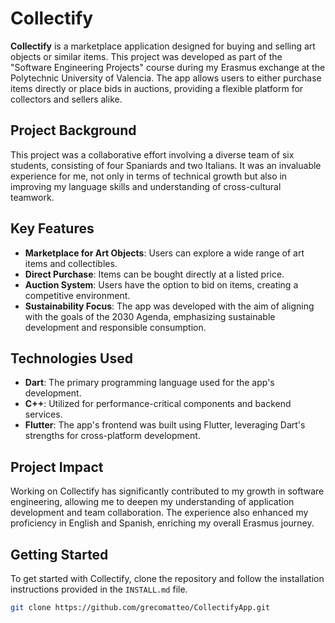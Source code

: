 # Collectify

**Collectify** is a marketplace application designed for buying and selling art objects or similar items. This project was developed as part of the "Software Engineering Projects" course during my Erasmus exchange at the Polytechnic University of Valencia. The app allows users to either purchase items directly or place bids in auctions, providing a flexible platform for collectors and sellers alike.

## Project Background

This project was a collaborative effort involving a diverse team of six students, consisting of four Spaniards and two Italians. It was an invaluable experience for me, not only in terms of technical growth but also in improving my language skills and understanding of cross-cultural teamwork.

## Key Features

- **Marketplace for Art Objects**: Users can explore a wide range of art items and collectibles.
- **Direct Purchase**: Items can be bought directly at a listed price.
- **Auction System**: Users have the option to bid on items, creating a competitive environment.
- **Sustainability Focus**: The app was developed with the aim of aligning with the goals of the 2030 Agenda, emphasizing sustainable development and responsible consumption.

## Technologies Used

- **Dart**: The primary programming language used for the app's development.
- **C++**: Utilized for performance-critical components and backend services.
- **Flutter**: The app's frontend was built using Flutter, leveraging Dart's strengths for cross-platform development.

## Project Impact

Working on Collectify has significantly contributed to my growth in software engineering, allowing me to deepen my understanding of application development and team collaboration. The experience also enhanced my proficiency in English and Spanish, enriching my overall Erasmus journey.

## Getting Started

To get started with Collectify, clone the repository and follow the installation instructions provided in the `INSTALL.md` file.

```bash
git clone https://github.com/grecomatteo/CollectifyApp.git
